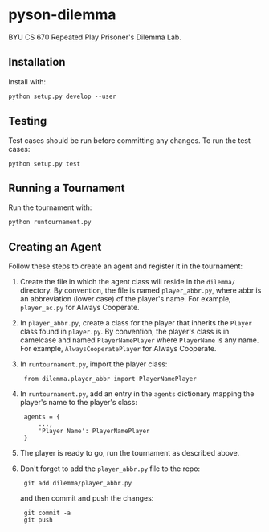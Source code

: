 pyson-dilemma
=============

BYU CS 670 Repeated Play Prisoner's Dilemma Lab.

Installation
------------

Install with:

    python setup.py develop --user


Testing
-------

Test cases should be run before committing any changes. To run the test cases:

    python setup.py test

Running a Tournament
--------------------

Run the tournament with:

    python runtournament.py

Creating an Agent
-----------------

Follow these steps to create an agent and register it in the tournament:

1. Create the file in which the agent class will reside in the `dilemma/`
   directory. By convention, the file is named `player_abbr.py`,
   where abbr is an abbreviation (lower case) of the player's name. For
   example, `player_ac.py` for Always Cooperate.
1. In `player_abbr.py`, create a class for the player that inherits the
   `Player` class found in `player.py`. By convention, the player's class is
   in camelcase and named `PlayerNamePlayer` where `PlayerName` is any name.
   For example, `AlwaysCooperatePlayer` for Always Cooperate.
1. In `runtournament.py`, import the player class:

        from dilemma.player_abbr import PlayerNamePlayer

1. In `runtournament.py`, add an entry in the `agents` dictionary mapping
   the player's name to the player's class:

        agents = {
            ...,
            'Player Name': PlayerNamePlayer
        }

1. The player is ready to go, run the tournament as described above.
1. Don't forget to add the `player_abbr.py` file to the repo:

        git add dilemma/player_abbr.py

   and then commit and push the changes:

        git commit -a
        git push

